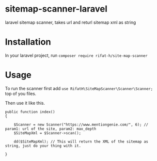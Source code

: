 # sitemap-scanner-laravel
laravel sitemap scanner, takes url and returl sitemap xml as string

# Installation
In your laravel project, run ``` composer require rifat-h/site-map-scanner  ```

# Usage
To run the scanner first add ``` use RifatH\SiteMapScanner\Scanner\Scanner; ``` top of you files.

Then use it like this. 
```
public function index()
{

    $Scanner = new Scanner("https://www.mentiongenie.com/", 6); // param1: url of the site, param2: max_depth
    $SiteMapXml = $Scanner->scan();

    dd($SiteMapXml); // This will return the XML of the sitemap as string, just do your thing with it.

}
```

